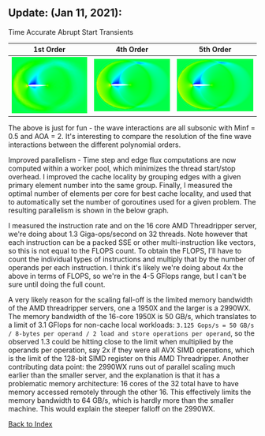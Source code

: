 ## Update: (Jan 11, 2021):

Time Accurate Abrupt Start Transients

|                    1st Order                    |                  4th Order                   |                    5th Order                    | 
|:-----------------------------------------------:|:--------------------------------------------:|:-----------------------------------------------:|
| ![](../images/naca-transient-time-accurate-O1.PNG) | ![](../images/naca-transient-time-accurate.PNG) | ![](../images/naca-transient-time-accurate-O5.PNG) |

The above is just for fun - the wave interactions are all subsonic with Minf = 0.5 and AOA = 2. It's interesting to compare
the resolution of the fine wave interactions between the different polynomial orders.

Improved parallelism - Time step and edge flux computations are now computed within a worker pool, which minimizes the
thread start/stop overhead. I improved the cache locality by grouping edges with a given primary element number into the same
group. Finally, I measured the optimal number of elements per core for best cache locality, and used that to automatically
set the number of goroutines used for a given problem. The resulting parallelism is shown in the below graph.

I measured the instruction rate and on the 16 core AMD Threadripper server, we're doing about 1.3 Giga-ops/second on 32
threads. Note however that each instruction can be a packed SSE or other multi-instruction like vectors, so this is not equal
to the FLOPS count. To obtain the FLOPS, I'll have to count the individual types of instructions and multiply that by the
number of operands per each instruction. I think it's likely we're doing about 4x the above in terms of FLOPS, so we're in
the 4-5 GFlops range, but I can't be sure until doing the full count.

A very likely reason for the scaling fall-off is the limited memory bandwidth of the AMD threadripper servers, one a 1950X
and the larger is a 2990WX. The memory bandwidth of the 16-core 1950X is 50 GB/s, which translates to a limit of 3.1 GFlops
for non-cache local workloads: `3.125 Gops/s = 50 GB/s / 8-bytes per operand / 2 load and store operations per operand`, so
the observed 1.3 could be hitting close to the limit when multiplied by the operands per operation, say 2x if they were all
AVX SIMD operations, which is the limit of the 128-bit SIMD register on this AMD Threadripper. Another contributing data
point: the 2990WX runs out of parallel scaling much earlier than the smaller server, and the explanation is that it has a
problematic memory architecture: 16 cores of the 32 total have to have memory accessed remotely through the other 16. This
effectively limits the memory bandwidth to 64 GB/s, which is hardly more than the smaller machine. This would explain the
steeper falloff on the 2990WX.

[Back to Index](../NOTES_Index.md)
